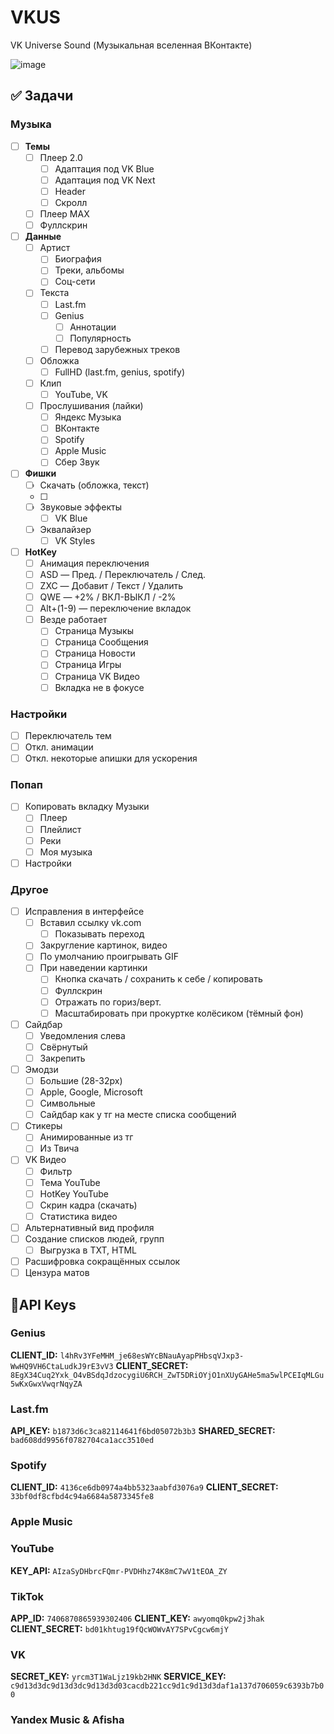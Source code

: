 # VKUS
VK Universe Sound (Музыкальная вселенная ВКонтакте)

![image](./logo.gif1)

## ✅ Задачи

### Музыка
- [ ] **Темы** 
  - [ ] Плеер 2.0
    - [ ] Адаптация под VK Blue
    - [ ] Адаптация под VK Next
    - [ ] Header
    - [ ] Скролл
  - [ ] Плеер MAX
  - [ ] Фуллскрин
  
- [ ] **Данные**
  - [ ] Артист
    - [ ] Биография
    - [ ] Треки, альбомы
    - [ ] Соц-сети
  - [ ] Текста
    - [ ] Last\.fm
    - [ ] Genius
      - [ ] Аннотации
      - [ ] Популярность
    - [ ] Перевод зарубежных треков
  - [ ] Обложка
    - [ ] FullHD (last\.fm, genius, spotify)
  - [ ] Клип
    - [ ] YouTube, VK
  - [ ] Прослушивания (лайки)
    - [ ] Яндекс Музыка
    - [ ] ВКонтакте
    - [ ] Spotify
    - [ ] Apple Music
    - [ ] Сбер Звук
  
- [ ] **Фишки**
  - [ ] Скачать (обложка, текст)
  - [ ] 
  - [ ] Звуковые эффекты
    - [ ] VK Blue
  - [ ] Эквалайзер
    - [ ] VK Styles

- [ ] **HotKey**
  - [ ] Анимация переключения
  - [ ] ASD — Пред. / Переключатель / След.
  - [ ] ZXC — Добавит / Текст / Удалить
  - [ ] QWE — +2% / ВКЛ-ВЫКЛ / -2%
  - [ ] Alt+(1-9) — переключение вкладок 
  - [ ] Везде работает
    - [ ] Страница Музыкы
    - [ ] Страница Сообщения 
    - [ ] Страница Новости 
    - [ ] Страница Игры 
    - [ ] Страница VK Видео 
    - [ ] Вкладка не в фокусе 

### Настройки
  - [ ] Переключатель тем
  - [ ] Откл. анимации
  - [ ] Откл. некоторые апишки для ускорения

### Попап
 - [ ] Копировать вкладку Музыки
   - [ ] Плеер
   - [ ] Плейлист
   - [ ] Реки
   - [ ] Моя музыка
 - [ ] Настройки

### Другое
- [ ] Исправления в интерфейсе
    - [ ] Вставил ссылку vk\.com 
      - [ ] Показывать переход 
    - [ ] Закругление картинок, видео
    - [ ] По умолчанию проигрывать GIF
    - [ ] При наведении картинки
      - [ ] Кнопка скачать / сохранить к себе / копировать
      - [ ] Фуллскрин 
      - [ ] Отражать по гориз/верт.
      - [ ] Масштабировать при прокуртке колёсиком (тёмный фон)
- [ ] Сайдбар 
  - [ ] Уведомления слева
  - [ ] Свёрнутый
  - [ ] Закрепить
- [ ] Эмодзи
  - [ ] Большие (28-32px) 
  - [ ] Apple, Google, Microsoft
  - [ ] Символьные
  - [ ] Сайдбар как у тг на месте списка сообщений
- [ ] Стикеры
  - [ ] Анимированные из тг
  - [ ] Из Твича 
- [ ] VK Видео  
  - [ ] Фильтр
  - [ ] Тема YouTube
  - [ ] HotKey YouTube
  - [ ] Скрин кадра (скачать)
  - [ ] Статиcтика видео
- [ ] Альтернативный вид профиля 
- [ ] Создание списков людей, групп
  - [ ] Выгрузка в TXT, HTML
- [ ] Расшифровка сокращённых ссылок 
- [ ] Цензура матов

## 🌟API Keys

### Genius
**CLIENT_ID:** `l4hRv3YFeMHM_je68esWYcBNauAyapPHbsqVJxp3-WwHQ9VH6CtaLudkJ9rE3vV3`
**CLIENT_SECRET:** `8EgX34Cuq2Yxk_O4vBSdqJdzocygiU6RCH_ZwT5DRiOYjO1nXUyGAHe5ma5wlPCEIqMLGu5wKxGwxVwqrNqyZA`

### Last\.fm
**API_KEY:** `b1873d6c3ca82114641f6bd05072b3b3`
**SHARED_SECRET:** `bad608dd9956f0782704ca1acc3510ed`

### Spotify
**CLIENT_ID:** `4136ce6db0974a4bb5323aabfd3076a9`
**CLIENT_SECRET:** `33bf0df8cfbd4c94a6684a5873345fe8`

### Apple Music

### YouTube
**KEY_API:** `AIzaSyDHbrcFQmr-PVDHhz74K8mC7wV1tEOA_ZY`

### TikTok
**APP_ID:** `7406870865939302406`
**CLIENT_KEY:** `awyomq0kpw2j3hak`
**CLIENT_SECRET:** `bd01khtug19fQcWOWvAY7SPvCgcw6mjY`
<!-- //akseya
//eU90Zhn_HAhmIDL -->

### VK 
**SECRET_KEY:** `yrcm3T1WaLjz19kb2HNK`
**SERVICE_KEY:** `c9d13d3dc9d13d3dc9d13d3d03cacdb221cc9d1c9d13d3daf1a137d706059c6393b7b00`

### Yandex Music & Afisha